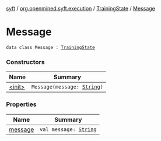 [syft](../../../index.md) / [org.openmined.syft.execution](../../index.md) / [TrainingState](../index.md) / [Message](./index.md)

# Message

`data class Message : `[`TrainingState`](../index.md)

### Constructors

| Name | Summary |
|---|---|
| [&lt;init&gt;](-init-.md) | `Message(message: `[`String`](https://kotlinlang.org/api/latest/jvm/stdlib/kotlin/-string/index.html)`)` |

### Properties

| Name | Summary |
|---|---|
| [message](message.md) | `val message: `[`String`](https://kotlinlang.org/api/latest/jvm/stdlib/kotlin/-string/index.html) |

